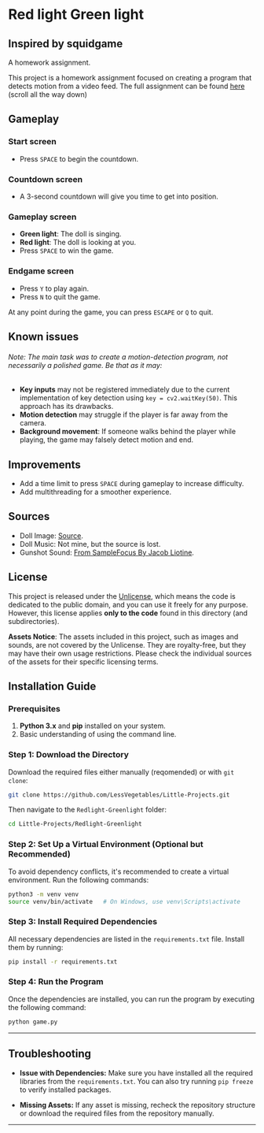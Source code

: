 # Red light Green light
## Inspired by squidgame
A homework assignment. 

This project is a homework assignment focused on creating a program that detects motion from a video feed. The full assignment can be found [here](https://github.com/vvabi-sabi/PAC/blob/main/Lesson6.ipynb#Лабораторная-работа-6.-Красный-свет-/-зелёный-свет) (scroll all the way down)

## Gameplay
### Start screen
* Press `SPACE` to begin the countdown.

### Countdown screen
* A 3-second countdown will give you time to get into position.

### Gameplay screen
* **Green light**: The doll is singing.
* **Red light**: The doll is looking at you.
* Press `SPACE` to win the game.

### Endgame screen
* Press `Y` to play again.
* Press `N` to quit the game.

At any point during the game, you can press `ESCAPE` or `Q` to quit.

## Known issues
###### Note: The main task was to create a motion-detection program, not necessarily a polished game. Be that as it may:
* **Key inputs** may not be registered immediately due to the current implementation of key detection using `key = cv2.waitKey(50)`. This approach has its drawbacks.
* **Motion detection** may struggle if the player is far away from the camera.
* **Background movement**: If someone walks behind the player while playing, the game may falsely detect motion and end.

## Improvements
* Add a time limit to press `SPACE` during gameplay to increase difficulty.
* Add multithreading for a smoother experience.


## Sources
* Doll Image: [Source](https://www.yankodesign.com/images/design_news/2021/11/how-to-make-your-own-squid-game-toy-using-an-ipad-and-a-3d-pen/3d_pen_squid_game_toy_26.jpg).
* Doll Music: Not mine, but the source is lost.
* Gunshot Sound: [From SampleFocus By Jacob Liotine](https://samplefocus.com/samples/ak47-machine-gun-spray-fx).

## License
This project is released under the [Unlicense](./UNLICENSE.txt), which means the code is dedicated to the public domain, and you can use it freely for any purpose. However, this license applies **only to the code** found in this directory (and subdirectories).

**Assets Notice**: The assets included in this project, such as images and sounds, are not covered by the Unlicense. They are royalty-free, but they may have their own usage restrictions. Please check the individual sources of the assets for their specific licensing terms.

## Installation Guide

### Prerequisites
1. **Python 3.x** and **pip** installed on your system.
2. Basic understanding of using the command line.

### Step 1: Download the Directory

Download the required files either manually (reqomended) or with `git clone`:

```bash
git clone https://github.com/LessVegetables/Little-Projects.git
```

Then navigate to the `Redlight-Greenlight` folder:

```bash
cd Little-Projects/Redlight-Greenlight
```

### Step 2: Set Up a Virtual Environment (Optional but Recommended)
To avoid dependency conflicts, it's recommended to create a virtual environment. Run the following commands:

```bash
python3 -m venv venv
source venv/bin/activate   # On Windows, use venv\Scripts\activate
```

### Step 3: Install Required Dependencies
All necessary dependencies are listed in the `requirements.txt` file. Install them by running:

```bash
pip install -r requirements.txt
```

### Step 4: Run the Program
Once the dependencies are installed, you can run the program by executing the following command:

```bash
python game.py
```
---

## Troubleshooting

- **Issue with Dependencies:** Make sure you have installed all the required libraries from the `requirements.txt`. You can also try running `pip freeze` to verify installed packages.
  
- **Missing Assets:** If any asset is missing, recheck the repository structure or download the required files from the repository manually.

---
